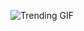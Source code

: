 
<!-- GIF_SECTION -->
![Trending GIF](https://media4.giphy.com/media/v1.Y2lkPThiYjIxNzcyZjg3cnNydG04MHRnb2Z2NTQ5bXBtenFlb202d3E3ZGsxb2tldHEyMiZlcD12MV9naWZzX3NlYXJjaCZjdD1n/l1Avz2eLA4YdEym3u/giphy.gif)
<!-- END_GIF_SECTION -->
